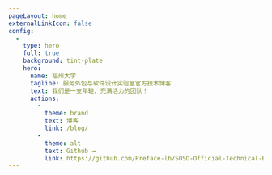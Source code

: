 ```yaml
---
pageLayout: home
externalLinkIcon: false
config:
  -
    type: hero
    full: true
    background: tint-plate
    hero:
      name: 福州大学
      tagline: 服务外包与软件设计实验室官方技术博客
      text: 我们是一支年轻、充满活力的团队！
      actions:
        -
          theme: brand
          text: 博客
          link: /blog/
        -
          theme: alt
          text: Github →
          link: https://github.com/Preface-lb/SOSD-Official-Technical-Blog
---
```

